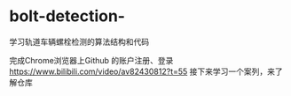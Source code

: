 # bolt-detection-
学习轨道车辆螺栓检测的算法结构和代码

完成Chrome浏览器上Github 的账户注册、登录
https://www.bilibili.com/video/av82430812?t=55
接下来学习一个案列，来了解仓库
